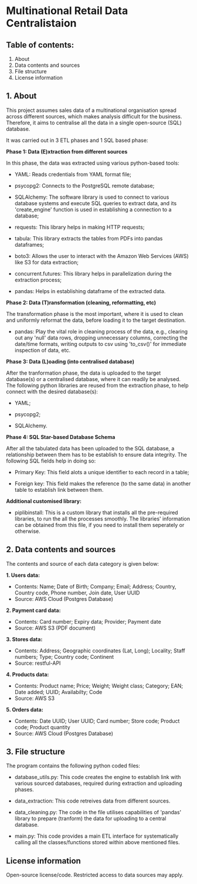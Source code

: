 # Multinational Retail Data Centralistaion

## Table of contents:
1. About
2. Data contents and sources
3. File structure
4. License information

## 1. About

This project assumes sales data of a multinational organisation spread across different sources, which makes analysis difficult for the business. Therefore, it aims to centralise all the data in a single open-source (SQL) database.

It was carried out in 3 ETL phases and 1 SQL based phase:

**Phase 1: Data (E)xtraction from different sources**

In this phase, the data was extracted using various python-based tools:

- YAML: Reads credentials from YAML format file;

- psycopg2: Connects to the PostgreSQL remote database;

- SQLAlchemy: The software library is used to connect to various database systems and execute SQL queries to extract data, and its 'create_engine' function is used in establishing a connection to a database;

- requests: This library helps in making HTTP requests;

- tabula: This library extracts the tables from PDFs into pandas dataframes;

- boto3: Allows the user to interact with the Amazon Web Services (AWS) like S3 for data extraction;

- concurrent.futures: This library helps in parallelization during the extraction process;

- pandas: Helps in establishing dataframe of the extracted data.

**Phase 2: Data (T)ransformation (cleaning, reformatting, etc)**

The transformation phase is the most important, where it is used to clean and uniformly reformat the data, before loading it to the target destination.

- pandas: Play the vital role in cleaning process of the data, e.g., clearing out any 'null' data rows, dropping unnecessary columns, correcting the date/time formats, writing outputs to csv using 'to_csv()' for immediate inspection of data, etc.

**Phase 3: Data (L)oading (into centralised database)**

After the tranformation phase, the data is uploaded to the target database(s) or a centralised database, where it can readily be analysed. The following python libraries are reused from the extraction phase, to help connect with the desired database(s):

- YAML;
 
- psycopg2;

- SQLAlchemy.

**Phase 4: SQL Star-based Database Schema**

After all the tabulated data has been uploaded to the SQL database, a relationship between them has to be establish to ensure data integrity. The following SQL fields help in doing so:

- Primary Key: This field alots a unique identifier to each record in a table;

- Foreign key: This field makes the reference (to the same data) in another table to establish link between them.

**Additional customised library:**

- piplibinstall: This is a custom library that installs all the pre-required libraries, to run the all the processes smoothly. The libraries' information can be obtained from this file, if you need to install them seperately or otherwise.

## 2. Data contents and sources

The contents and source of each data category is given below:

**1. Users data:**
* Contents: Name; Date of Birth; Company; Email; Address; Country, Country code, Phone number, Join date, User UUID
* Source: AWS Cloud (Postgres Database)
 
**2. Payment card data:**
* Contents: Card number; Expiry data; Provider; Payment date
* Source: AWS S3 (PDF document)

**3. Stores data:**
* Contents: Address; Geographic coordinates (Lat, Long); Locality; Staff numbers; Type; Country code; Continent
* Source: restful-API

**4. Products data:**
* Contents: Product name; Price; Weight; Weight class; Category; EAN; Date added; UUID; Availabilty; Code
* Source: AWS S3

**5. Orders data:**
* Contents: Date UUID; User UUID; Card number; Store code; Product code; Product quantity
* Source: AWS Cloud (Postgres Database)

## 3. File structure

The program contains the following python coded files:

- database_utils.py: This code creates the engine to establish link with various sourced databases, required during extraction and uploading phases.

- data_extraction: This code retreives data from different sources.

- data_cleaning.py: The code in the file utilises capabilities of 'pandas' library to prepare (tranform) the data for uploading to a central database.

- main.py: This code provides a main ETL interface for systematically calling all the classes/functions stored within above mentioned files.

## License information

Open-source license/code. Restricted access to data sources may apply.

